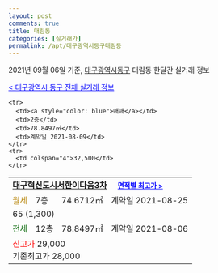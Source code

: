 ```yaml
---
layout: post
comments: true
title: 대림동
categories: [실거래가]
permalink: /apt/대구광역시동구대림동
---
```


2021년 09월 06일 기준, <a href="/apt/대구광역시동구">대구광역시동구</a> 대림동 한달간 실거래 정보

<a style="color: blue;" href="/apt/대구광역시동구">< 대구광역시 동구 전체 실거래 정보</a>
<!---- start ---->
<table>
  <tr>
    <td colspan="4" style="font-weight: bold;"><a href="/apt/대구광역시동구대림동대구혁신도시서한이다음3차">대구혁신도시서한이다음3차</a> &nbsp;&nbsp;&nbsp; <a style="color: blue; font-size: smaller;" href="/apt/대구광역시동구대림동대구혁신도시서한이다음3차">면적별 최고가 ></a></td>
  </tr>
    
    <tr>
      <td><a style="color: blue">매매</a></td>
      <td>2층</td>
      <td>78.8497㎡</td>
      <td>계약일 2021-08-09</td>
    </tr>
    <tr>
      <td colspan="4">32,500</td>
    </tr>
      
  <tr>
    <td><a style="color: darkgoldenrod">월세</a></td>
    <td>7층</td>
    <td>74.6712㎡</td>
    <td>계약일 2021-08-25</td>
  </tr>
  <tr>
    <td colspan="4">65 (1,300)</td>
  </tr>
    
  <tr>
    <td><a style="color: darkgreen">전세</a></td>
    <td>12층</td>
    <td>78.8497㎡</td>
    <td>계약일 2021-08-06</td>
  </tr>
  <tr>
    <td colspan="4"><a style="color: red;">신고가 </a>29,000<br>기존최고가 28,000</td>
  </tr>
    
</table>
<!---- end ---->
    